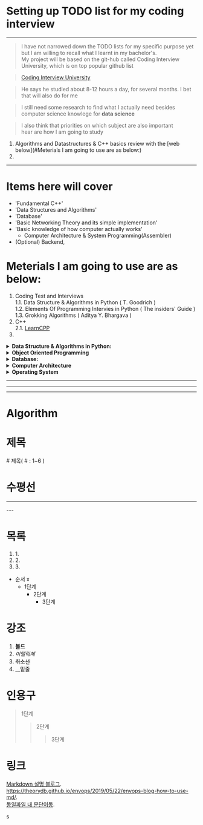 # Setting up TODO list for my coding interview 
___

> I have not narrowed down the TODO lists for my specific purpose yet but I am willing to recall what I learnt in my bachelor's.  
> My project will be based on the git-hub called Coding Interview University, which is on top popular github list  

> [Coding Interview University](https://github.com/jwasham/coding-interview-university/blob/master/README.md)  

> He says he studied about 8-12 hours a day, for several months. I bet that will also do for me  

> I still need some research to find what I actually need besides computer science knowlege for __data science__          

> I also think that priorities on which subject are also important  
> hear are how I am going to study   
1. Algorithms and Datastructures & C++ basics review with the [web below](#Meterials I am going to use are as below:)
2. 

___

# __Items here will cover__ <br> 
+ 'Fundamental C++'
+ 'Data Structures and Algorithms'<br> 
+ 'Database' <br> 
+ 'Basic Networking Theory and its simple implementation' <br> 
+ 'Basic knowledge of how computer actually works' <br> 
  + Computer Architecture & System Programming(Assembler) <br>
+ (Optional) Backend,  
  
# __Meterials I am going to use are as below:__   
1. Coding Test and Interviews  
  1.1. Data Structure & Algorithms in Python ( T. Goodrich )     
  1.2. Elements Of Programming Intervies in Python ( The insiders' Guide )     
  1.3. Grokking Algorithms ( Aditya Y. Bhargava )    
2. C++      
  2.1. [LearnCPP](https://www.learncpp.com)    
3. 



<details>
  <summary><b>Data Structure & Algorithms in Python:</b></summary>  
  
+ __Algorithmic Complexity / Big-O / Asymtotic Analysis__   
  - Nothing to implement     
  - There are a lot of videos here. Just watch enough until you understand it. You can always come back and review.  
  - If some of the lectures are too mathy, you can jump down to the bottom and watch the discrete mathematics videos to get the background knowledge.  
    - [ ] [Harvard CS50 - Asymptotic Notation (video)](https://www.youtube.com/watch?v=iOq5kSKqeR4)   
    - [ ] [Big O Notations (general quick tutorial) (video)](https://www.youtube.com/watch?v=V6mKVRU1evU)  
    - [ ] [Big O Notation (and Omega and Theta) - best mathematical explanation (video)](https://www.youtube.com/watch?v=ei-A_wy5Yxw&index=2&list=PL1BaGV1cIH4UhkL8a9bJGG356covJ76qN)  
      - [ ] Skiena:  
        - [video](https://www.youtube.com/watch?v=gSyDMtdPNpU&index=2&list=PLOtl7M3yp-DV69F32zdK7YJcNXpTunF2b)  
        - [slides](http://www3.cs.stonybrook.edu/~algorith/video-lectures/2007/lecture2.pdf)  
    - [ ] [A Gentle Introduction to Algorithm Complexity Analysis](http://discrete.gr/complexity/)  
    - [ ] [Orders of Growth (video)](https://www.coursera.org/lecture/algorithmic-thinking-1/orders-of-growth-6PKkX)  
    - [ ] [Asymptotics (video)](https://www.coursera.org/lecture/algorithmic-thinking-1/asymptotics-bXAtM)  
    - [ ] [UC Berkeley Big O (video)](https://archive.org/details/ucberkeley_webcast_VIS4YDpuP98)  
    - [ ] [UC Berkeley Big Omega (video)](https://archive.org/details/ucberkeley_webcast_ca3e7UVmeUc)  
    - [ ] [Amortized Analysis (video)](https://www.youtube.com/watch?v=B3SpQZaAZP4&index=10&list=PL1BaGV1cIH4UhkL8a9bJGG356covJ76qN)  
    - [ ] [Illustrating "Big O" (video)](https://www.coursera.org/lecture/algorithmic-thinking-1/illustrating-big-o-YVqzv)  
      - [ ] TopCoder (includes recurrence relations and master theorem):  
        - [Computational Complexity: Section 1](https://www.topcoder.com/community/competitive-programming/tutorials/computational-complexity-section-1/)  
        - [Computational Complexity: Section 2](https://www.topcoder.com/community/competitive-programming/tutorials/computational-complexity-section-2/)  
    - [ ] [Cheat sheet](http://bigocheatsheet.com/)  
+ __Data Structure__
  - [ ] Arrays 
  - [ ] Stacks, Queues, and Deques
  - [ ] Linked Lists 
    + Singly Linked Lists 
    + Cicularly Linked Lists
    + Doubly Linked Lists 
    + The Positional Lists 
  - [ ] Trees
    + General Trees
    + Binary Trees 
    + Tree Traversal Algorithms
    + Euler Tours and the Template Method Pattern 
  - [ ] Priority Queues 
    + Heaps 
    + Adaptable Priority Queues 
  - [ ] Maps, Hash Tables, and Skip Lists 
    + Maps and Dictionary 
    + Hash Tables 
    + Collision-Handling 
    + Sorted Maps 
    + Skip Lists 
  - [ ] Search Trees 
    + Binary Search Trees 
    + Balanced Search Trees 
    + AVL Trees 
    + Splay Trees 
    + (2,4) Trees 
    + Red-Black Trees ( Optional )
    
+ __Algorithms__
  - [ ] Sorting and Selection 
    + Merge Sort
    + Quick Sort 
    + Python Buil-In Algorithms 
    + Selection 
      + Prune-and-Search 
      + Randomized Quick-Select 
      + Analyzing Randomized Quick-Select 
  - [ ] Text Processing 
    + Abundance of Digitized Text 
    + Pattern Matching Algorithm 
    + Dynamic programming
    + Text Compression and the Greedy Method 
      + The Huffman Coding Algorithm 
      + The Greedy Method 
    + Standard/Compressed/Suffix/Tries 
    + Search Engine Indexing
  - [ ] Graph Algorithms 
    + BFS
    + DFS
    + Shortest Paths
      + Weighted Graphs
      + Dijkstra's Algorithm 
    + Minimum Spanning Trees 
      + Prim-Jarnfk Algorithm 
      + Kruskal's Algorithm
      + Disjoint Partitions and Union-Find Structures 
  - [ ] Memory Management and B-Trees 
    + Memory Management 
      + Memory Allocation / Garbage Collection 
    + Memory Hierarchies and Caching 
    + External Searching and B-Trees
      + (a,b) Trees 
      + B-Trees
      
</details>

<details>
  <summary><b>Object Oriented Programming</b></summary>  
</details>

<details>
  <summary><b>Database:</b></summary>  
 </details>

<details>
  <summary><b>Computer Architecture</b></summary>  
</details>

<details>
  <summary><b>Operating System </b></summary>  
</details>
  


___
___
___
# Algorithm 

# 제목
\# 제목( # : 1~6 ) 
# 수평선 
---
\---


# 목록 
1. 1\.
1. 2\.
1. 3\.
+ 순서 x
  - 1단계
    * 2단계
      + 3단계

# 강조 
1. __볼드__ 
1. _이탤릭체_
1. ~~취소선~~
1. __밑줄 


# 인용구 
> 1단계
>> 2단계
>>> 3단계


# 링크
[Markdown 설명 블로그](https://theorydb.github.io/envops/2019/05/22/envops-blog-how-to-use-md/).    
<https://theorydb.github.io/envops/2019/05/22/envops-blog-how-to-use-md/>.  
[동일파일 내 문단이동](#목록).  

s
